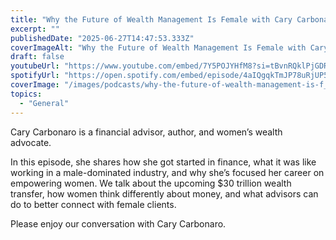 ```yaml
---
title: "Why the Future of Wealth Management Is Female with Cary Carbonaro"
excerpt: ""
publishedDate: "2025-06-27T14:47:53.333Z"
coverImageAlt: "Why the Future of Wealth Management Is Female with Cary Carbonaro"
draft: false
youtubeUrl: "https://www.youtube.com/embed/7Y5POJYHfM8?si=tBvnRQklPjGDRQcv"
spotifyUrl: "https://open.spotify.com/embed/episode/4aIQgqkTmJP78uRjUP53Lg"
coverImage: "/images/podcasts/why-the-future-of-wealth-management-is-f__68093d97886d15f5655239dd_Copy_20of_20TIP_20-_20Dav.png"
topics:
  - "General"
---
```

<p id="">Cary Carbonaro is a financial advisor, author, and women’s wealth advocate.</p><p id="">In this episode, she shares how she got started in finance, what it was like working in a male-dominated industry, and why she’s focused her career on empowering women. We talk about the upcoming $30 trillion wealth transfer, how women think differently about money, and what advisors can do to better connect with female clients.</p><p id="">Please enjoy our conversation with Cary Carbonaro.</p>
